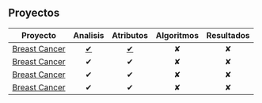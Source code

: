 ## Proyectos

| Proyecto                                     | Analisis   | Atributos | Algoritmos | Resultados |
|----------------------------------------------|:-----------:|:---------:|:-----------:|:-----------:|
| [Breast Cancer](./proyects/breast-cancer.md) | [✔](./proyects/breast-cancer.md#introduccion) | [✔](./proyects/breast-cancer.md#Estudio-de-atributos) | ✘          | ✘         |
| [Breast Cancer](./proyects/breast-cancer.md) | ✔         | ✔        | ✘          | ✘         |
| [Breast Cancer](./proyects/breast-cancer.md) | ✔         | ✔        | ✘          | ✘         |
| [Breast Cancer](./proyects/breast-cancer.md) | ✔         | ✔        | ✘          | ✘         |

